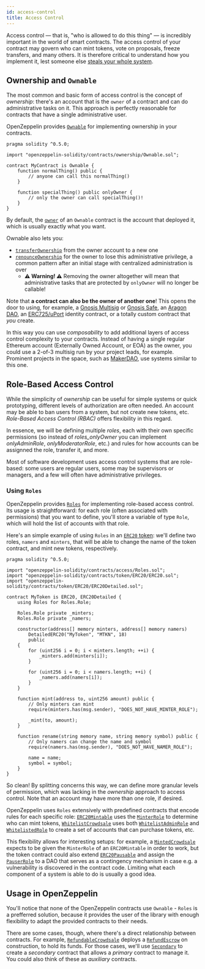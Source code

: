 ```yaml
---
id: access-control
title: Access Control
---
```

Access control — that is, "who is allowed to do this thing" — is incredibly important in the world of smart contracts. The access control of your contract may govern who can mint tokens, vote on proposals, freeze transfers, and many others. It is therefore critical to understand how you implement it, lest someone else [steals your whole system](https://blog.zeppelin.solutions/on-the-parity-wallet-multisig-hack-405a8c12e8f7).

## Ownership and `Ownable`

The most common and basic form of access control is the concept of _ownership_: there's an account that is the `owner` of a contract and can do administrative tasks on it. This approach is perfectly reasonable for contracts that have a single administrative user.

OpenZeppelin provides [`Ownable`](api/ownership#ownable) for implementing ownership in your contracts.

```solidity
pragma solidity ^0.5.0;

import "openzeppelin-solidity/contracts/ownership/Ownable.sol";

contract MyContract is Ownable {
    function normalThing() public {
        // anyone can call this normalThing()
    }

    function specialThing() public onlyOwner {
        // only the owner can call specialThing()!
    }
}
```

By default, the [`owner`](api/ownership#Ownable.owner()) of an `Ownable` contract is the account that deployed it, which is usually exactly what you want.

Ownable also lets you:
- [`transferOwnership`](api/ownership#Ownable.transferOwnership(address)) from the owner account to a new one
- [`renounceOwnership`](api/ownership#Ownable.renounceOwnership()) for the owner to lose this administrative privilege, a common pattern after an initial stage with centralized administration is over
  - **⚠ Warning! ⚠** Removing the owner altogether will mean that administrative tasks that are protected by `onlyOwner` will no longer be callable!

Note that **a contract can also be the owner of another one**! This opens the door to using, for example, a [Gnosis Multisig](https://github.com/gnosis/MultiSigWallet) or [Gnosis Safe](https://safe.gnosis.io), an [Aragon DAO](https://aragon.org), an [ERC725/uPort](https://www.uport.me) identity contract, or a totally custom contract that _you_ create.

In this way you can use _composability_ to add additional layers of access control complexity to your contracts. Instead of having a single regular Ethereum account (Externally Owned Account, or EOA) as the owner, you could use a 2-of-3 multisig run by your project leads, for example. Prominent projects in the space, such as [MakerDAO](https://makerdao.com), use systems similar to this one.

## Role-Based Access Control

While the simplicity of _ownership_ can be useful for simple systems or quick prototyping, different levels of authorization are often needed. An account may be able to ban users from a system, but not create new tokens, etc. _Role-Based Access Control (RBAC)_ offers flexibility in this regard.

In essence, we will be defining multiple _roles_, each with their own specific permissions (so instead of _roles_onlyOwner_ you can implement _onlyAdminRole_, _onlyModeratorRole_, etc.) and rules for how accounts can be assignned the role, transfer it, and more.

Most of software development uses access control systems that are role-based: some users are regular users, some may be supervisors or managers, and a few will often have administrative privileges.

### Using `Roles`

OpenZeppelin provides [`Roles`](api/access#roles) for implementing role-based access control. Its usage is straightforward: for each role (often associated with permissions) that you want to define, you'll store a  variable of type `Role`, which will hold the list of accounts with that role.

Here's an simple example of using `Roles` in an [`ERC20` token](tokens#erc20): we'll define two roles, `namers` and `minters`, that will be able to change the name of the token contract, and mint new tokens, respectively.

```solidity
pragma solidity ^0.5.0;

import "openzeppelin-solidity/contracts/access/Roles.sol";
import "openzeppelin-solidity/contracts/token/ERC20/ERC20.sol";
import "openzeppelin-solidity/contracts/token/ERC20/ERC20Detailed.sol";

contract MyToken is ERC20, ERC20Detailed {
    using Roles for Roles.Role;

    Roles.Role private _minters;
    Roles.Role private _namers;

    constructor(address[] memory minters, address[] memory namers)
        DetailedERC20("MyToken", "MTKN", 18)
        public
    {
        for (uint256 i = 0; i < minters.length; ++i) {
            _minters.add(minters[i]);
        }

        for (uint256 i = 0; i < namers.length; ++i) {
            _namers.add(namers[i]);
        }
    }

    function mint(address to, uint256 amount) public {
        // Only minters can mint
        require(minters.has(msg.sender), "DOES_NOT_HAVE_MINTER_ROLE");

        _mint(to, amount);
    }

    function rename(string memory name, string memory symbol) public {
        // Only namers can change the name and symbol
        require(namers.has(msg.sender), "DOES_NOT_HAVE_NAMER_ROLE");

        name = name;
        symbol = symbol;
    }
}
```

So clean! By splitting concerns this way, we can define more granular levels of permission, which was lacking in the _ownership_ approach to access control. Note that an account may have more than one role, if desired.

OpenZeppelin uses `Roles` extensively with predefined contracts that encode rules for each specific role: [`ERC20Mintable`](api/token/ERC20#erc20mintable) uses the [`MinterRole`](api/access#minterrole) to determine who can mint tokens, [`WhitelistCrowdsale`](api/crowdsale#whitelistcrowdsale) uses both [`WhitelistAdminRole`](api/access#whitelistadminrole) and [`WhitelistedRole`](api/access#whitelistedrole) to create a set of accounts that can purchase tokens, etc.

This flexibility allows for interesting setups: for example, a [`MintedCrowdsale`](api/crowdsale#mintedcrowdsale) expects to be given the `MinterRole` of an `ERC20Mintable` in order to work, but the token contract could also extend [`ERC20Pausable`](api/token/ERC20#erc20pausable) and assign the [`PauserRole`](api/access#pauserrole) to a DAO that serves as a contingency mechanism in case e.g. a vulnerability is discovered in the contract code. Limiting what each component of a system is able to do is usually a good idea.

## Usage in OpenZeppelin

You'll notice that none of the OpenZeppelin contracts use `Ownable` - `Roles` is a prefferred solution, because it provides the user of the library with enough flexibility to adapt the provided contracts to their needs.

There are some cases, though, where there's a direct relationship between contracts. For example, [`RefundableCrowdsale`](api/crowdsale#refundablecrowdsale) deploys a [`RefundEscrow`](api/payment#refundescrow) on construction, to hold its funds. For those cases, we'll use [`Secondary`](api/ownership#secondary) to create a _secondary_ contract that allows a _primary_ contract to manage it. You could also think of these as _auxiliary_ contracts.
